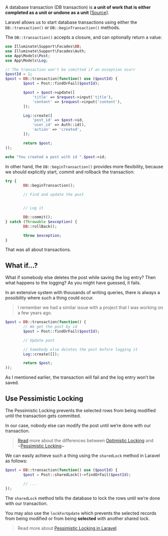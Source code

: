 A database transaction (DB transaction) is **a unit of work that is either completed as a unit or undone as a unit** [[Source](https://docs.progress.com/bundle/openedge-webspeed-117/page/What-is-a-database-transaction.html)].

Laravel allows us to start database transactions using either the `DB::transaction()` or `DB::beginTransaction()` methods.

The `DB::transaction()` accepts a closure, and can optionally return a value:
```php
use Illuminate\Support\Facades\DB;
use Illuminate\Support\Facades\Auth;
use App\Models\Post;
use App\Models\Log;

// The transaction won't be comitted if an exception ocurr
$postId = 1;
$post = DB::transaction(function() use ($postId) {
		$post = Post::findOrFail($postId);

		$post = $post->update([
			'title' => $request->input('title'),
			'content' => $request->input('content'),
		]);

		Log::create([
			'post_id' => $post->id,
			'user_id' => Auth::id(),
			'action' => 'created',
		]);	

		return $post;
));

echo "You created a post with id ".$post->id;
```

In other hand, the `DB::beginTransaction()` provides more flexibility, because we should explicitly start, commit and rollback the transaction:

```php
try {
		DB::beginTransaction();

		// Find and update the post


		// Log it

		DB::commit();
} catch (Throwable $exception) {
		DB::rollBack();

		throw $exception;
}
```

That was all about transactions.

## What if…?
What if somebody else deletes the post while saving the log entry? Then what happens to the logging? As you might have guessed, it fails.

In an extensive system with thousands of writing queries, there is always a possibility where such a thing could occur.

> I remember we had a similar issue with a project that I was working on a few years ago.  
```php
$post = DB::transaction(function() {
		// We get the post by id	
		$post = Post::findOrFail($postId);

		// Update post

		// Somebody else deletes the post before logging it
		Log::create([]);	

		return $post;
));
```

As I mentioned earlier, the transaction will fail and the log entry won’t be saved.

## Use Pessimistic Locking
The Pessimistic Locking prevents the selected rows from being modified until the transaction gets committed.

In our case, nobody else can modify the post until we’re done with our transaction.

>  [Read](https://stackoverflow.com/questions/129329/optimistic-vs-pessimistic-locking)  more about the differences between  [Optimistic Locking](http://en.wikipedia.org/wiki/Optimistic_locking)  and ~[Pessimistic Locking](http://en.wikipedia.org/wiki/Lock_(database))~  

We can easily achieve such a thing using the `sharedLock` method in Laravel as follows:
```php
$post = DB::transaction(function() use ($postId) {
		$post = Post::sharedLock()->findOrFail($postId);

		// ...
});
```

The `sharedLock` method tells the database to lock the rows until we’re done with our transaction.

You may also use the `lockForUpdate` which prevents the selected records from being modified or from being **selected** with another shared lock.

> Read more about   [Pessimistic Locking in Laravel](https://laravel.com/docs/queries#pessimistic-locking).  
